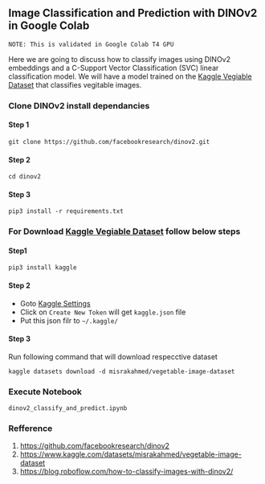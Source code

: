 ## Image Classification and Prediction with DINOv2 in Google Colab

`NOTE: This is validated in Google Colab T4 GPU`

Here we are going to discuss how to classify images using DINOv2 embeddings and a C-Support Vector Classification (SVC) linear classification model. We will have a model trained on the [Kaggle Vegiable Dataset](https://www.kaggle.com/datasets/misrakahmed/vegetable-image-dataset)  that classifies vegitable images.


### Clone DINOv2 install dependancies

#### Step 1

```
git clone https://github.com/facebookresearch/dinov2.git
```
#### Step 2
```
cd dinov2
```
#### Step 3
```
pip3 install -r requirements.txt

```

### For Download [Kaggle Vegiable Dataset](https://www.kaggle.com/datasets/misrakahmed/vegetable-image-dataset) follow below steps

#### Step1
```
pip3 install kaggle
```

#### Step 2
- Goto [Kaggle Settings](https://www.kaggle.com/settings)
- Click on `Create New Token` will get `kaggle.json` file 
- Put this json filr to `~/.kaggle/`

#### Step 3
Run following command that will download respecctive dataset 
```
kaggle datasets download -d misrakahmed/vegetable-image-dataset
```

### Execute Notebook
`dinov2_classify_and_predict.ipynb`

### Refference

1. https://github.com/facebookresearch/dinov2
2. https://www.kaggle.com/datasets/misrakahmed/vegetable-image-dataset
3. https://blog.roboflow.com/how-to-classify-images-with-dinov2/